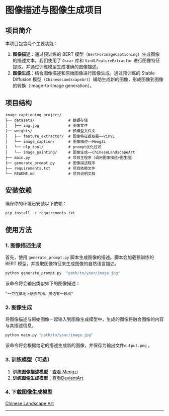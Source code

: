 
# 图像描述与图像生成项目

## 项目简介

本项目包含两个主要功能：

1. **图像描述**：通过预训练的 BERT 模型（`BertForImageCaptioning`）生成图像的描述文本。我们使用了 `Oscar` 库和 `VinVLFeatureExtractor` 进行图像特征提取，并通过训练模型生成准确的图像描述。
2. **图像生成**：结合图像描述和原始图像进行图像生成。通过预训练的 Stable Diffusion 模型（`ChineseLandscapeArt`）辅助生成新的图像，形成图像到图像的转换（Image-to-Image generation）。

## 项目结构

```
image_captioning_project/
├── datasets/               # 数据存储
│   ├── img.jpg             # 图像文件
├── weights/                # 预模型文件夹
│   ├── feature_extractor/  # 图像特征提取器——VinVL
│   └── image_caption/      # 图像描述——MengZi
│   └── nlp_tool/           # prompt优化过滤
│   └── image_painting/     # 图像生成——ChineseLandscapeArt
├── main.py                 # 项目主程序（调用图像描述+图生图）
├── generate_prompt.py      # 图像描述程序
├── requirements.txt        # 项目依赖文件
└── README.md               # 项目说明文档
```

## 安装依赖

确保你的环境已安装以下依赖：

```bash
pip install -r requirements.txt
```

## 使用方法

### 1. 图像描述生成

首先，使用 `generate_prompt.py` 脚本生成图像的描述。脚本会加载预训练的 BERT 模型，并提取图像特征来生成图像的自然语言描述。

```bash
python generate_prompt.py  "path/to/your/image.jpg"
```

该命令将会输出类似如下的图像描述：

```
"一只在草地上玩耍的狗，旁边有一颗树"
```

### 2. 图像生成

将图像描述与原始图像一起输入到图像生成模型中，生成的图像将融合图像的内容与其描述信息。

```bash
python main.py "path/to/your/image.jpg" 
```
该命令将会根据给定的描述生成新的图像，并保存为输出文件`output.png` 。

### 3. 训练模型（可选）

1. **训练图像描述模型**：[查看 Mengzi](models/image_caption/Mengzi-Oscar.md)
2. **训练图像生成模型**：[查看DeviantArt](https://civitai.com/models/120298/chinese-landscape-art)

### 4. 下载图像生成模型

[Chinese Landscape Art](https://civitai.com/models/120298/chinese-landscape-art)

---
